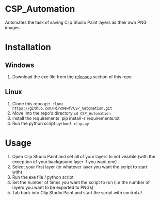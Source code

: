 # CSP_Automation
Automates the task of saving Clip Studio Paint layers as their own PNG images. 

# Installation
## Windows
1. Download the exe file from the [releases](https://github.com/HiroNewf/CSP_Automation/releases) section of this repo
## Linux
1. Clone this repo `git clone https://github.com/HiroNewf/CSP_Automation.git`
2. Move into the repo's directory `cd CSP_Automation`
3. Install the requirements `pip install -r requirements.txt
4. Run the python script `python3 clip.py`
# Usage
1. Open Clip Studio Paint and set all of your layers to not visiable (with the exception of your background layer if you want one)
2. Select your first layer (or whatever layer you want the script to start with)
3. Run the exe file / python script
4. Set the number of times you want the script to run (i.e the number of layers you want to be exported to PNGs)
5. Tab back into Clip Studio Paint and start the script with control+7 
